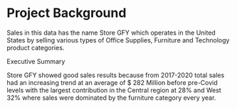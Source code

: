# Project Background	

Sales in this data has the name Store GFY which operates in the United States by selling various types of Office Supplies, Furniture and Technology product categories.

Executive Summary

Store GFY showed good sales results because from 2017-2020 total sales had an increasing trend at an average of $ 282 Million before pre-Covid levels with the largest contribution in the Central region at 28% and West 32% where sales were dominated by the furniture category every year.
